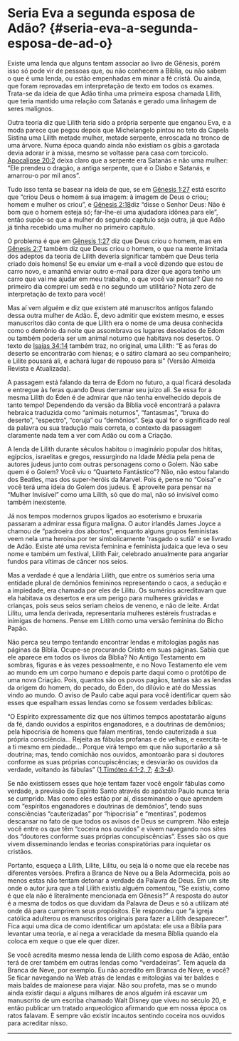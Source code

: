 # Seria Eva a segunda esposa de Adão? {#seria-eva-a-segunda-esposa-de-ad-o}

Existe uma lenda que alguns tentam associar ao livro de Gênesis, porém isso só pode vir de pessoas que, ou não conhecem a Bíblia, ou não sabem o que é uma lenda, ou estão empenhadas em minar a fé cristã. Ou ainda, que foram reprovadas em interpretação de texto em todos os exames. Trata-se da ideia de que Adão tinha uma primeira esposa chamada Lilith, que teria mantido uma relação com Satanás e gerado uma linhagem de seres malignos.

Outra teoria diz que Lilith teria sido a própria serpente que enganou Eva, e a moda parece que pegou depois que Michelangelo pintou no teto da Capela Sistina uma Lilith metade mulher, metade serpente, enroscada no tronco de uma árvore. Numa época quando ainda não existiam os gibis a garotada devia adorar ir à missa, mesmo se voltasse para casa com torcicolo. [Apocalipse 20:2](http://bibliaonline.com.br/acf/ap/20/2) deixa claro que a serpente era Satanás e não uma mulher: “Ele prendeu o dragão, a antiga serpente, que é o Diabo e Satanás, e amarrou-o por mil anos”.

Tudo isso tenta se basear na ideia de que, se em [Gênesis 1:27](http://bibliaonline.com.br/acf/gn/1/27) está escrito que “criou Deus o homem à sua imagem: à imagem de Deus o criou; homem e mulher os criou”, e [Gênesis 2:18](http://bibliaonline.com.br/acf/gn/2/18)diz “disse o Senhor Deus: Não é bom que o homem esteja só; far-lhe-ei uma ajudadora idônea para ele”, então supõe-se que a mulher do segundo capítulo seja outra, já que Adão já tinha recebido uma mulher no primeiro capítulo.

O problema é que em [Gênesis 1:27](http://bibliaonline.com.br/acf/gn/1/27) diz que Deus criou o homem, mas em [Gênesis 2:7](http://bibliaonline.com.br/acf/gn/2/7) também diz que Deus criou o homem, o que na mente limitada dos adeptos da teoria de Lilith deveria significar também que Deus teria criado dois homens! Se eu enviar um e-mail a você dizendo que estou de carro novo, e amanhã enviar outro e-mail para dizer que agora tenho um carro que vai me ajudar em meu trabalho, o que você vai pensar? Que no primeiro dia comprei um sedã e no segundo um utilitário? Nota zero de interpretação de texto para você!

Mas aí vem alguém e diz que existem até manuscritos antigos falando dessa outra mulher de Adão. É, devo admitir que existem mesmo, e esses manuscritos dão conta de que Lilith era o nome de uma deusa conhecida como o demônio da noite que assombrava os lugares desolados de Edom ou também poderia ser um animal noturno que habitava nos desertos. O texto de [Isaías 34:14](http://bibliaonline.com.br/acf/is/34/14) também traz, no original, uma Lilith: “E as feras do deserto se encontrarão com hienas; e o sátiro clamará ao seu companheiro; e Lilite pousará ali, e achará lugar de repouso para si” (Versão Almeida Revista e Atualizada).

A passagem está falando da terra de Edom no futuro, a qual ficará desolada e entregue às feras quando Deus derramar seu juízo ali. Se essa for a mesma Lilith do Éden é de admirar que não tenha envelhecido depois de tanto tempo! Dependendo da versão da Bíblia você encontrará a palavra hebraica traduzida como “animais noturnos”, “fantasmas”, “bruxa do deserto”, “espectro”, “coruja” ou “demônios”. Seja qual for o significado real da palavra ou sua tradução mais correta, o contexto da passagem claramente nada tem a ver com Adão ou com a Criação.

A lenda de Lilith durante séculos habitou o imaginário popular dos hititas, egípcios, israelitas e gregos, ressurgindo na Idade Média pela pena de autores judeus junto com outras personagens como o Golem. Não sabe quem é o Golem? Você viu o “Quarteto Fantástico”? Não, não estou falando dos Beatles, mas dos super-heróis da Marvel. Pois é, pense no “Coisa” e você terá uma ideia do Golem dos judeus. E aproveite para pensar na “Mulher Invisível” como uma Lilith, só que do mal, não só invisível como também inexistente.

Já nos tempos modernos grupos ligados ao esoterismo e bruxaria passaram a admirar essa figura maligna. O autor irlandês James Joyce a chamou de “padroeira dos abortos”, enquanto alguns grupos feministas veem nela uma heroína por ter simbolicamente &#039;rasgado o sutiã&#039; e se livrado de Adão. Existe até uma revista feminina e feminista judaica que leva o seu nome e também um festival, Lilith Fair, celebrado anualmente para angariar fundos para vítimas de câncer nos seios.

Mas a verdade é que a lendária Lilith, que entre os sumérios seria uma entidade plural de demônios femininos representando o caos, a sedução e a impiedade, era chamada por eles de Lilitu. Os sumérios acreditavam que ela habitava os desertos e era um perigo para mulheres grávidas e crianças, pois seus seios seriam cheios de veneno, e não de leite. Ardat Lilitu, uma lenda derivada, representaria mulheres estéreis frustradas e inimigas de homens. Pense em Litith como uma versão feminina do Bicho Papão.

Não perca seu tempo tentando encontrar lendas e mitologias pagãs nas páginas da Bíblia. Ocupe-se procurando Cristo em suas páginas. Sabia que ele aparece em todos os livros da Bíblia? No Antigo Testamento em sombras, figuras e às vezes pessoalmente, e no Novo Testamento ele vem ao mundo em um corpo humano e depois parte daqui como o protótipo de uma nova Criação. Pois, quantos são os povos pagãos, tantas são as lendas da origem do homem, do pecado, do Éden, do dilúvio e até do Messias vindo ao mundo. O aviso de Paulo cabe aqui para você identificar quem são esses que espalham essas lendas como se fossem verdades bíblicas:

“O Espírito expressamente diz que nos últimos tempos apostatarão alguns da fé, dando ouvidos a espíritos enganadores, e a doutrinas de demônios; pela hipocrisia de homens que falam mentiras, tendo cauterizada a sua própria consciência... Rejeita as fábulas profanas e de velhas, e exercita-te a ti mesmo em piedade... Porque virá tempo em que não suportarão a sã doutrina; mas, tendo comichão nos ouvidos, amontoarão para si doutores conforme as suas próprias concupiscências; e desviarão os ouvidos da verdade, voltando às fábulas” ([1 Timóteo 4:1-2, 7](http://bibliaonline.com.br/acf/1tm/4/1-2,7); [4:3-4](http://bibliaonline.com.br/acf/1tm/4/3-4)).

Se não existissem esses que hoje tentam fazer você engolir fábulas como verdade, a previsão do Espírito Santo através do apóstolo Paulo nunca teria se cumprido. Mas como eles estão por aí, disseminando o que aprendem com “espíritos enganadores e doutrinas de demônios”, tendo suas consciências “cauterizadas” por “hipocrisia” e “mentiras”, podemos descansar no fato de que todos os avisos de Deus se cumprem. Não esteja você entre os que têm “coceira nos ouvidos” e vivem navegando nos sites dos “doutores conforme suas próprias concupiscências”. Esses são os que vivem disseminando lendas e teorias conspiratórias para inquietar os cristãos.

Portanto, esqueça a Lilith, Lilite, Lilitu, ou seja lá o nome que ela recebe nas diferentes versões. Prefira a Branca de Neve ou a Bela Adormecida, pois ao menos estas não tentam detonar a verdade da Palavra de Deus. Em um site onde o autor jura que a tal Lilith existiu alguém comentou, “Se existiu, como é que ela não é literalmente mencionada em Gênesis?” A resposta do autor é a mesma de todos os que duvidam da Palavra de Deus e só a utilizam até onde dá para cumprirem seus propósitos. Ele respondeu que “a igreja católica adulterou os manuscritos originais para fazer a Lilith desaparecer”. Fica aqui uma dica de como identificar um apóstata: ele usa a Bíblia para levantar uma teoria, e aí nega a veracidade da mesma Bíblia quando ela coloca em xeque o que ele quer dizer.

Se você acredita mesmo nessa lenda de Lilith como esposa de Adão, então terá de crer também em outras lendas como “verdadeiras”. Tem aquela da Branca de Neve, por exemplo. Eu não acredito em Branca de Neve, e você? Se ficar navegando na Web atrás de lendas e mitologias vai ter baldes e mais baldes de maionese para viajar. Não sou profeta, mas se o mundo ainda existir daqui a alguns milhares de anos alguém irá escavar um manuscrito de um escriba chamado Walt Disney que viveu no século 20, e então publicar um tratado arqueológico afirmando que em nossa época os ratos falavam. E sempre vão existir incautos sentindo coceira nos ouvidos para acreditar nisso.

*****